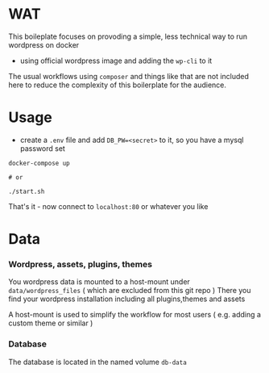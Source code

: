 # WAT

This boileplate focuses on provoding a simple, less technical way to run wordpress on docker

 - using official wordpress image and adding the `wp-cli` to it

The usual workflows using `composer` and things like that are not included here to reduce the complexity of this
boilerplate for the audience.

# Usage

- create a `.env` file and add `DB_PW=<secret>` to it, so you have a mysql password set

```
docker-compose up

# or

./start.sh
```

That's it - now connect to `localhost:80` or whatever you like

# Data

### Wordpress, assets, plugins, themes
You wordpress data is mounted to a host-mount under `data/wordpress_files` ( which are excluded from this git repo )
There you find your wordpress installation including all plugins,themes and assets

A host-mount is used to simplify the workflow for most users ( e.g. adding a custom theme or similar )

### Database
The database is located in the named volume `db-data`
